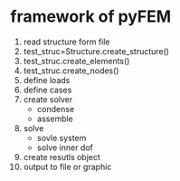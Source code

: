 # framework of pyFEM
1. read structure form file
2. test_struc=Structure.create_structure()
3. test_struc.create_elements()
4. test_struc.create_nodes()
5. define loads
6. define cases
7. create solver
    - condense
    - assemble
8. solve
    - sovle system
    - solve inner dof
9. create resutls object
10. output to file or graphic


<!--
```flow
st=>start: kaish
op=>operation: My Operation
cond=>condition: Yes or No?
e=>end
st->op->cond
cond(yes)->e
cond(no)->op
```
-->

